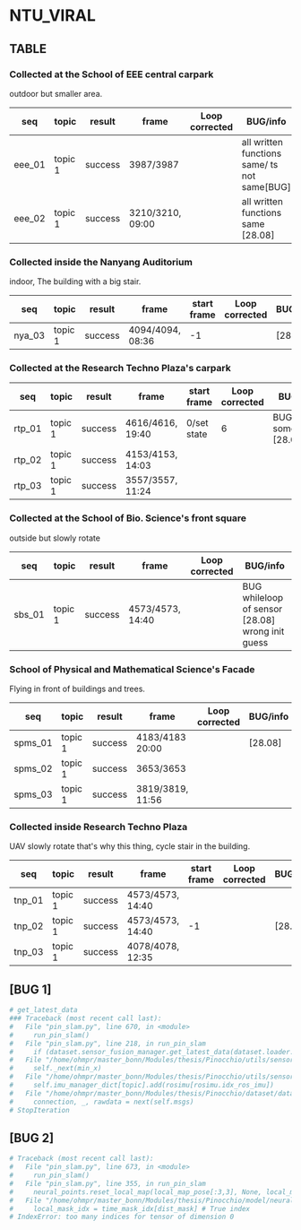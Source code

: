 # NTU_VIRAL

## TABLE

### Collected at the School of EEE central carpark

outdoor but smaller area.

| seq   | topic  | result  |         frame    | Loop corrected |     BUG/info         |
| ---   |  ----  | ------  | ---------------- | -------------- | -------------------- |
|eee_01 | topic 1| success | 3987/3987        |                | all written functions same/ ts not same[BUG] |
|eee_02 | topic 1| success | 3210/3210, 09:00 |                | all written functions same [28.08]|

### Collected inside the Nanyang Auditorium

indoor, The building with a big stair.

| seq   | topic  | result  |         frame    |  start frame   | Loop corrected |     BUG/info         |
| ---   |  ----  | ---     | ---------------- | -------------- | -------------- | -------------------- |
|nya_03 | topic 1| success | 4094/4094, 08:36 |        -1      |                |                     [28.08] |

### Collected at the Research Techno Plaza's carpark

| seq   | topic  | result  |       frame      |  start frame   | Loop corrected |     BUG/info         |
| ---   |  ----  | ---     | ---------------- | -------------- | -------------- | -------------------- |
|rtp_01 | topic 1| success | 4616/4616, 19:40 |  0/set state   |              6 |  BUG 2, sometimes? [28.08]|
|rtp_02 | topic 1| success | 4153/4153, 14:03 |                |                |                      |
|rtp_03 | topic 1| success | 3557/3557, 11:24 |                |                |                      |

### Collected at the School of Bio. Science's front square

outside but slowly rotate

| seq   | topic  | result  |         frame    | Loop corrected |     BUG/info         |
| ---   |  ----  | ---     | ---------------- | -------------- | -------------------- |
|sbs_01 | topic 1| success | 4573/4573, 14:40 |                | BUG whileloop of sensor [28.08] wrong init guess |

### School of Physical and Mathematical Science's Facade

Flying in front of buildings and trees.

| seq   | topic  | result  |       frame      |   Loop corrected   |        BUG/info      |
| ---   |  ----  | ---     | ---------------- | ------------------ | -------------------- |
|spms_01| topic 1| success | 4183/4183 20:00  |                    |         [28.08]      |
|spms_02| topic 1| success | 3653/3653        |                    |                      |
|spms_03| topic 1| success | 3819/3819, 11:56 |                    |                      |

### Collected inside Research Techno Plaza

UAV slowly rotate that's why this thing, cycle stair in the building.

| seq   | topic  | result  |         frame    |  start frame   | Loop corrected |     BUG/info         |
| ---   |  ----  | ---     | ---------------- | -------------- | -------------- | -------------------- |
|tnp_01 | topic 1| success | 4573/4573, 14:40 |                |                |                      |
|tnp_02 | topic 1| success | 4573/4573, 14:40 |        -1      |                |          [28.08]     |
|tnp_03 | topic 1| success | 4078/4078, 12:35 |                |                |                      |

## [BUG 1]

```bash
# get_latest_data
### Traceback (most recent call last):
#   File "pin_slam.py", line 670, in <module>
#     run_pin_slam()
#   File "pin_slam.py", line 218, in run_pin_slam
#     if (dataset.sensor_fusion_manager.get_latest_data(dataset.loader.timestamp_head, frame_id) == None):
#   File "/home/ohmpr/master_bonn/Modules/thesis/Pinocchio/utils/sensor_fusion_manager.py", line 92, in get_latest_data
#     self._next(min_x)
#   File "/home/ohmpr/master_bonn/Modules/thesis/Pinocchio/utils/sensor_fusion_manager.py", line 58, in _next
#     self.imu_manager_dict[topic].add(rosimu[rosimu.idx_ros_imu])
#   File "/home/ohmpr/master_bonn/Modules/thesis/Pinocchio/dataset/dataloaders/rosbag_ohm.py", line 204, in __getitem__
#     connection, _, rawdata = next(self.msgs)
# StopIteration
```

## [BUG 2]

```bash
# Traceback (most recent call last):
#   File "pin_slam.py", line 673, in <module>
#     run_pin_slam()
#   File "pin_slam.py", line 355, in run_pin_slam
#     neural_points.reset_local_map(local_map_pose[:3,3], None, local_map_frame_id, False, config.loop_local_map_time_window)
#   File "/home/ohmpr/master_bonn/Modules/thesis/Pinocchio/model/neural_points.py", line 422, in reset_local_map
#     local_mask_idx = time_mask_idx[dist_mask] # True index
# IndexError: too many indices for tensor of dimension 0
```
